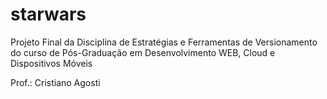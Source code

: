# starwars
Projeto Final da Disciplina de Estratégias e Ferramentas de Versionamento do curso de Pós-Graduação em Desenvolvimento WEB, Cloud e Dispositivos Móveis

Prof.: Cristiano Agosti
